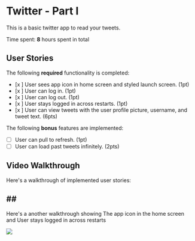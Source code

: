 # Twitter - Part I

This is a basic twitter app to read your tweets.

Time spent: **8** hours spent in total

## User Stories

The following **required** functionality is completed:

- [x ] User sees app icon in home screen and styled launch screen. (1pt)
- [x ] User can log in. (1pt)
- [x ] User can log out. (1pt)
- [x ] User stays logged in across restarts. (1pt)
- [x ] User can view tweets with the user profile picture, username, and tweet text. (6pts)

The following **bonus** features are implemented:

- [ ] User can pull to refresh. (1pt)
- [ ] User can load past tweets infinitely. (2pts)

## Video Walkthrough

Here's a walkthrough of implemented user stories:

## [](https://i.imgur.com/TzLE2Tk.gif)##

Here's a another walkthrough showing The app icon in the home screen and User stays logged in across restarts


![](https://i.imgur.com/xihPwys.gif)



